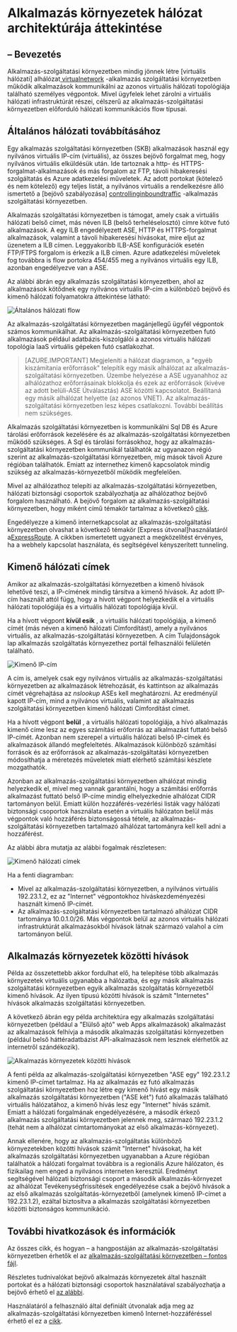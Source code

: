 <properties 
    pageTitle="Alkalmazás környezetek hálózat architektúrája áttekintése" 
    description="Hálózati topológiája ofApp környezetek építészeti áttekintése." 
    services="app-service" 
    documentationCenter="" 
    authors="stefsch" 
    manager="wpickett" 
    editor=""/>

<tags 
    ms.service="app-service" 
    ms.workload="na" 
    ms.tgt_pltfrm="na" 
    ms.devlang="na" 
    ms.topic="article" 
    ms.date="10/04/2016" 
    ms.author="stefsch"/>   

# <a name="network-architecture-overview-of-app-service-environments"></a>Alkalmazás környezetek hálózat architektúrája áttekintése

## <a name="introduction"></a>– Bevezetés ##
Alkalmazás-szolgáltatási környezetben mindig jönnek létre [virtuális hálózati] alhálózat[ virtualnetwork] -alkalmazás szolgáltatási környezetben működik alkalmazások kommunikálni az azonos virtuális hálózati topológiája található személyes végpontok.  Mivel ügyfelek lehet zárolni a virtuális hálózati infrastruktúrát részei, célszerű az alkalmazás-szolgáltatási környezetben előforduló hálózati kommunikációs flow típusai.

## <a name="general-network-flow"></a>Általános hálózati továbbításához ##
 
Egy alkalmazás szolgáltatási környezetben (SKB) alkalmazások használ egy nyilvános virtuális IP-cím (virtuális), az összes bejövő forgalmat meg, hogy nyilvános virtuális elküldésük után.  Ide tartoznak a http- és HTTPS-forgalmat-alkalmazások és más forgalom az FTP, távoli hibakeresési szolgáltatás és Azure adatkezelési műveletek.  Az adott portokat (kötelező és nem kötelező) egy teljes listát, a nyilvános virtuális a rendelkezésre álló ismertető a [bejövő szabályozása] [ controllinginboundtraffic] -alkalmazás szolgáltatási környezetben. 

Alkalmazás szolgáltatási környezetben is támogat, amely csak a virtuális hálózati belső címet, más néven ILB (belső terheléselosztó) címre kötve futó alkalmazások.  A egy ILB engedélyezett ASE, HTTP és HTTPS-forgalmat alkalmazások, valamint a távoli hibakeresési hívásokat, mire eljut az üzenetem a ILB címen.  Leggyakoribb ILB-ASE konfigurációk esetén FTP/FTPS forgalom is érkezik a ILB címen.  Azure adatkezelési műveletek fog továbbra is flow portokra 454/455 meg a nyilvános virtuális egy ILB, azonban engedélyezve van a ASE.

Az alábbi ábrán egy alkalmazás szolgáltatási környezetben, ahol az alkalmazások kötődnek egy nyilvános virtuális IP-cím a különböző bejövő és kimenő hálózati folyamatokra áttekintése látható:

![Általános hálózati flow][GeneralNetworkFlows]

Az alkalmazás-szolgáltatási környezetben magánjellegű ügyfél végpontok számos kommunikálhat.  Az alkalmazás-szolgáltatási környezetben futó alkalmazások például adatbázis-kiszolgálói a azonos virtuális hálózati topológia IaaS virtuális gépeken futó csatlakozhat.

>[AZURE.IMPORTANT] Megjeleníti a hálózat diagramon, a "egyéb kiszámítania erőforrások" telepítik egy másik alhálózat az alkalmazás-szolgáltatási környezetben. Üzembe helyezése a ASE ugyanahhoz az alhálózathoz erőforrásainak blokkolja és ezek az erőforrások (kivéve az adott belüli-ASE Útválasztás) ASE közötti kapcsolatot. Beállítaná egy másik alhálózat helyette (az azonos VNET). Az alkalmazás-szolgáltatási környezetben lesz képes csatlakozni. További beállítás nem szükséges.

Alkalmazás szolgáltatási környezetben is kommunikálni Sql DB és Azure tárolási erőforrások kezelésére és az alkalmazás-szolgáltatási környezetben működő szükséges.  A Sql és tárolási forrásokhoz, hogy az alkalmazás-szolgáltatási környezetben kommunikál találhatók az ugyanazon régió szerint az alkalmazás-szolgáltatási környezetben, míg mások távoli Azure régióban találhatók.  Emiatt az internethez kimenő kapcsolatok mindig szükség az alkalmazás-környezetből működik megfelelően. 

Mivel az alhálózathoz telepíti az alkalmazás-szolgáltatási környezetben, hálózati biztonsági csoportok szabályozhatja az alhálózathoz bejövő forgalom használható.  A bejövő forgalom az alkalmazás-szolgáltatási környezetben, hogy miként című témakör tartalmaz a következő [cikk][controllinginboundtraffic].

Engedélyezze a kimenő internetkapcsolat az alkalmazás-szolgáltatási környezetben olvashat a következő témakör [Express útvonal]használatáról a[ExpressRoute].  A cikkben ismertetett ugyanezt a megközelítést érvényes, ha a webhely kapcsolat használata, és segítségével kényszerített tunneling.

## <a name="outbound-network-addresses"></a>Kimenő hálózati címek ##
Amikor az alkalmazás-szolgáltatási környezetben a kimenő hívások lehetővé teszi, a IP-címének mindig társítva a kimenő hívások.  Az adott IP-cím használt attól függ, hogy a hívott végpont helyezkedik el a virtuális hálózati topológiája és a virtuális hálózati topológiája kívül.

Ha a hívott végpont **kívül esik** , a virtuális hálózati topológiája, a kimenő címét (más néven a kimenő hálózati Címfordítást), amely a nyilvános virtuális, az alkalmazás-szolgáltatási környezetben.  A cím Tulajdonságok lap alkalmazás szolgáltatás környezethez portál felhasználói felületén található.
 
![Kimenő IP-cím][OutboundIPAddress]

A cím is, amelyek csak egy nyilvános virtuális az alkalmazás-szolgáltatási környezetben az alkalmazások létrehozását, és kattintson az alkalmazás címét végrehajtása az *nslookup* ASEs kell meghatározni. Az eredményül kapott IP-cím, mind a nyilvános virtuális, valamint az alkalmazás szolgáltatási környezetben kimenő hálózati Címfordítást címet.

Ha a hívott végpont **belül** , a virtuális hálózati topológiája, a hívó alkalmazás kimenő címe lesz az egyes számítási erőforrás az alkalmazást futtató belső IP-címét.  Azonban nem szerepel a virtuális hálózati belső IP-címek és alkalmazások állandó megfeleltetés.  Alkalmazások különböző számítási források és az erőforrások az alkalmazás-szolgáltatási környezetben módosíthatja a méretezés műveletek miatt elérhető számítási készlete mozgathatók.

Azonban az alkalmazás-szolgáltatási környezetben alhálózat mindig helyezkedik el, mivel meg vannak garantálni, hogy a számítási erőforrás alkalmazást futtató belső IP-címe mindig elhelyezkednie alhálózat CIDR tartományon belül.  Emiatt külön hozzáférés-vezérlési listák vagy hálózati biztonsági csoportok használata esetén a virtuális hálózaton belül más végpontok való hozzáférés biztonságossá tétele, az alkalmazás-szolgáltatási környezetben tartalmazó alhálózat tartományra kell kell adni a hozzáférést.

Az alábbi ábra mutatja az alábbi fogalmak részletesen:

![Kimenő hálózati címek][OutboundNetworkAddresses]

Ha a fenti diagramban:

- Mivel az alkalmazás-szolgáltatási környezetben, a nyilvános virtuális 192.23.1.2, ez az "Internet" végpontokhoz híváskezdeményezési használt kimenő IP-címét.
- Az alkalmazás-szolgáltatási környezetben tartalmazó alhálózat CIDR tartománya 10.0.1.0/26.  Más végpontok belül az azonos virtuális hálózati infrastruktúrát alkalmazásokból hívások látnak származó valahol a cím tartományon belül.

## <a name="calls-between-app-service-environments"></a>Alkalmazás környezetek közötti hívások ##
Példa az összetettebb akkor fordulhat elő, ha telepítése több alkalmazás környezetek virtuális ugyanabba a hálózatba, és egy másik alkalmazás szolgáltatási környezetben egyik alkalmazás szolgáltatás környezetből kimenő hívások.  Az ilyen típusú közötti hívások is számít "Internetes" hívások alkalmazás szolgáltatási környezetben.

A következő ábrán egy példa architektúra egy alkalmazás szolgáltatási környezetben (például a "Elülső ajtó" web Apps alkalmazások) alkalmazást az alkalmazások felhívja a második alkalmazás szolgáltatási környezetben (például belső háttéradatbázist API-alkalmazások nem lesznek elérhetők az internetről szándékozik). 

![Alkalmazás környezetek közötti hívások][CallsBetweenAppServiceEnvironments] 

A fenti példa az alkalmazás-szolgáltatási környezetben "ASE egy" 192.23.1.2 kimenő IP-címet tartalmaz.  Ha az alkalmazás ez futó alkalmazás szolgáltatási környezetben hoz létre egy kimenő hívást egy másik alkalmazás szolgáltatási környezetben ("ASE két") futó alkalmazás található virtuális hálózatához, a kimenő hívás lesz egy "Internet" hívás számít.  Emiatt a hálózati forgalmának engedélyezésére, a második érkező alkalmazás szolgáltatási környezetben jelennek meg, származó 192.23.1.2 (tehát nem a alhálózat címtartományokat az első alkalmazás-környezet).

Annak ellenére, hogy az alkalmazás-szolgáltatás különböző környezetekben közötti hívások számít "Internet" hívásokat, ha két alkalmazás szolgáltatási környezetben ugyanabban a Azure régióban találhatók a hálózati forgalmat továbbra is a regionális Azure hálózaton, és fizikailag nem enged a nyilvános interneten keresztül.  Eredményt segítségével hálózati biztonsági csoport a második alkalmazás-környezet az alhálózat Tevékenységfrissítések engedélyezése csak a bejövő hívások a az első alkalmazás szolgáltatás-környezetből (amelynek kimenő IP-címet a 192.23.1.2), ezáltal biztosítva a alkalmazás szolgáltatási környezetben közötti biztonságos kommunikáció.

## <a name="additional-links-and-information"></a>További hivatkozások és információk ##
Az összes cikk, és hogyan – a hangpostáján az alkalmazás-szolgáltatási környezetben érhetők el az [alkalmazás-szolgáltatási környezetben – fontos fájl](../app-service/app-service-app-service-environments-readme.md).

Részletes tudnivalókat bejövő alkalmazás környezetek által használt portokat és a hálózati biztonsági csoportok használatával szabályozhatja a bejövő érhető el [az alábbi][controllinginboundtraffic].

Használatáról a felhasználó által definiált útvonalak adja meg az alkalmazás-szolgáltatási környezetben kimenő Internet-hozzáféréssel érhető el ez a [cikk][ExpressRoute]. 


<!-- LINKS -->
[virtualnetwork]: http://azure.microsoft.com/services/virtual-network/
[controllinginboundtraffic]:  http://azure.microsoft.com/documentation/articles/app-service-app-service-environment-control-inbound-traffic/
[ExpressRoute]:  http://azure.microsoft.com/documentation/articles/app-service-app-service-environment-network-configuration-expressroute/

<!-- IMAGES -->
[GeneralNetworkFlows]: ./media/app-service-app-service-environment-network-architecture-overview/NetworkOverview-1.png
[OutboundIPAddress]: ./media/app-service-app-service-environment-network-architecture-overview/OutboundIPAddress-1.png
[OutboundNetworkAddresses]: ./media/app-service-app-service-environment-network-architecture-overview/OutboundNetworkAddresses-1.png
[CallsBetweenAppServiceEnvironments]: ./media/app-service-app-service-environment-network-architecture-overview/CallsBetweenEnvironments-1.png

